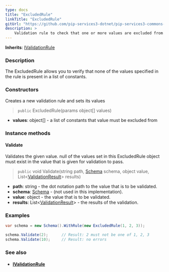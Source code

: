 ```yaml
---
type: docs
title: "ExcludedRule"
linkTitle: "ExcludedRule"
gitUrl: "https://github.com/pip-services3-dotnet/pip-services3-commons-dotnet"
description: >
    Validation rule to check that one or more values are excluded from the list of constants.
---
```


**Inherits**: [IValidationRule](../ivalidation_rule)

### Description

The ExcludedRule allows you to verify that none of the values specified in the rule is present in a list of constants.

### Constructors
Creates a new validation rule and sets its values

> `public` ExcludedRule(params object[] values)

- **values**: object[] - a list of constants that value must be excluded from

### Instance methods

#### Validate
Validates the given value. null of the values set in this ExcludedRule object must exist 
in the value that is given for validation to pass.

> `public` void Validate(string path, [Schema](../schema) schema, object value, List<[ValidationResult](../validation_result)> results)

- **path**: string - the dot notation path to the value that is to be validated.
- **schema**: [Schema](../schema) - (not used in this implementation).
- **value**: object - the value that is to be validated.
- **results**: List<[ValidationResult](../validation_result)> - the results of the validation.

### Examples

```cs
var schema = new Schema().WithRule(new ExcludedRule(1, 2, 3));

schema.Validate(2);      // Result: 2 must not be one of 1, 2, 3
schema.Validate(10);     // Result: no errors

```

### See also
- #### [IValidationRule](../ivalidation_rule)
